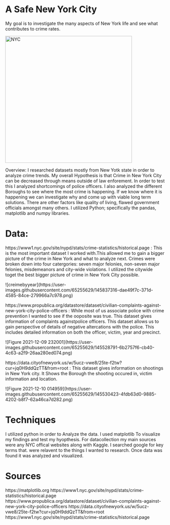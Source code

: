 <h1>A Safe New York City</h1>
<p> My goal is to investigate the many aspects of New York life and see what contributes to crime rates.</p>
<img src="https://www.pngall.com/wp-content/uploads/10/New-York-City-PNG-Image-HD.png" alt="NYC" width="400" height="400">
 <p> Overview: I researched datasets mostly from New Yotk state in order to analyze crime trends. My overall Hypothesis is that Crime in New York City can be decreased through means outside of law enforement. In order to test this I analyzed shortcomings of police officers. I also analyzed the different Boroughs to see where the most crime is happening. If we know where it is happening we can investigate why and come up with viable long term solutions. There are other factors like quality of living, flawed government officials amongst many others. I utilized Python; specifically the pandas, matplotlib and numpy libraries. </p>

<h1> Data: </h1>
 <p>https://www1.nyc.gov/site/nypd/stats/crime-statistics/historical.page : This is the most important dataset I worked with.This allowed me to gain a bigger picture of the crime in New York and what to analyze next. Crimes were broken down into four catergories: seven major felonies, non-seven major felonies, misdemeanors and city-wide violations. I utilized the citywide toget the best bigger picture of crime in New York City possible.</p>
 ![creimebyyear](https://user-images.githubusercontent.com/65255629/145837316-dae49f7c-371d-4585-84ce-279966a7c978.png)
 
 <p>https://www.propublica.org/datastore/dataset/civilian-complaints-against-new-york-city-police-officers : While most of us associate police with crime prevention I wanted to see if the ooposite was true. This dataset gives information of complaints againstpolice officers. This dataset allows us to gain perspective of details of negative altercations with the police. This includes detailed information on both the officer, victim, year and precinct.</p>
![Figure 2021-12-09 232001](https://user-images.githubusercontent.com/65255629/145528791-6b2757f6-cb40-4c63-a2f9-26aa280ed074.png)
 
 <p>https://data.cityofnewyork.us/w/5ucz-vwe8/25te-f2tw?cur=jq0H9ddQzTT&from=root : This dataset gives information on shootings in New York city. It Shows the Borough the shooting occured in, victim information and location. </p>
 ![Figure 2021-12-10 014959](https://user-images.githubusercontent.com/65255629/145530423-4fdb63d0-9885-4202-b8f7-62a46ca7d282.png)
 
 <h1>Techniques</h1>
<p>I utilized python in order to Analyze the data. I used matplotlib To visualize my findings and test my hyopthesis. For datacollection my main sources were any NYC offical websites along with Kaggle. I searched google for key terms that. were relavent to the things I wanted to research. Once data was found it was analyzed and visualized. </p>

<h1>Sources</h1>
<p>https://matplotlib.org
https://www1.nyc.gov/site/nypd/stats/crime-statistics/historical.page
 https://www.propublica.org/datastore/dataset/civilian-complaints-against-new-york-city-police-officers
 https://data.cityofnewyork.us/w/5ucz-vwe8/25te-f2tw?cur=jq0H9ddQzTT&from=root
 https://www1.nyc.gov/site/nypd/stats/crime-statistics/historical.page
</p>
